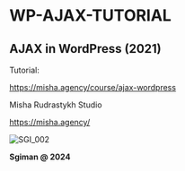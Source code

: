 # WP-AJAX-TUTORIAL 
 
## AJAX in WordPress (2021)

Tutorial:

https://misha.agency/course/ajax-wordpress



Misha Rudrastykh Studio

https://misha.agency/



![SGI_002](https://github.com/sgiman/WP-AJAX-TUTORIAL/assets/7030369/03bca40d-0311-4b0c-815c-37dc79b9c11f)



**Sgiman @ 2024**
